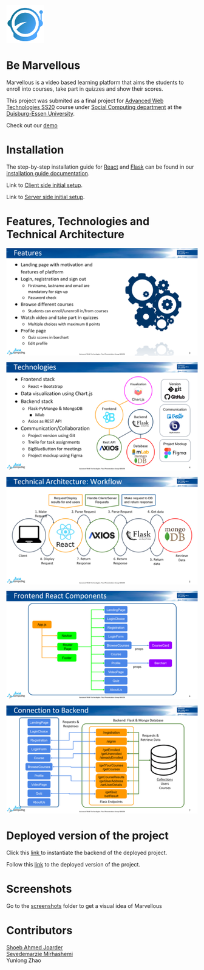 
<p align="left">
<img src="client/public/images/nxgenLogo.png" width="100">
</p>

# Be Marvellous

Marvellous is a video based learning platform that aims the students to enroll into courses, take part in quizzes and show their scores.

This project was submited as a final project for <a href="https://www.uni-due.de/soco/teaching/courses/lecture-advwebtech-ss20.php">Advanced Web Technologies SS20</a> course under <a href="https://www.uni-due.de/soco/">Social Computing department</a> at the <a href="https://www.uni-due.de/en/index.php">Duisburg-Essen University</a>.

Check out our <a href="https://youtu.be/tfftwIBJVR8" target="_blank">demo</a>

# Installation

The step-by-step installation guide for <a href="https://reactjs.org/">React</a> and  <a href="https://flask.palletsprojects.com/en/1.1.x/">Flask</a> can be found in our [ installation guide documentation](docs/INSTALL.md).

Link to [Client side initial setup](client/README.md).

Link to [Server side initial setup](server/README.md).

# Features, Technologies and Technical Architecture

![features](docs/introductory-screenshots/features.png)

![technologies](docs/introductory-screenshots/technologies.png)

![technical-architecture-workflow](docs/introductory-screenshots/technical-architecture-workflow.png)

![react-components](docs/introductory-screenshots/react-components.png)

![backend-connection](docs/introductory-screenshots/backend-connection.png)


# Deployed version of the project

Click this <a href="https://nxgen-backend.herokuapp.com/" target="_blank"> link </a> to instantiate the backend of the deployed project.

Follow this <a href="https://nxgen.herokuapp.com/" target="_blank">link</a> to the deployed version of the project.

# Screenshots

Go to the [screenshots](docs/screenshots) folder to get a visual idea of Marvellous

# Contributors

<a href="https://www.linkedin.com/in/shoeb-joarder/" target="_blank">Shoeb Ahmed Joarder</a>
<br>
<a href="https://www.xing.com/profile/Marzie_Mirhashemi" target="_blank">Seyedemarzie Mirhashemi</a>
<br>
Yunlong Zhao